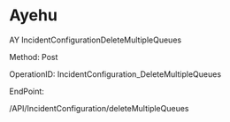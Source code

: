 #     Ayehu


AY IncidentConfigurationDeleteMultipleQueues

Method: Post

OperationID: IncidentConfiguration_DeleteMultipleQueues

EndPoint:

/API/IncidentConfiguration/deleteMultipleQueues
